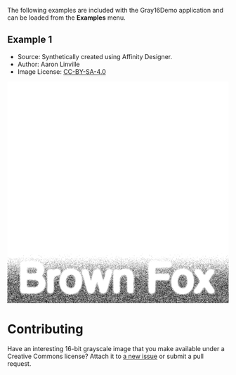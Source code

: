 The following examples are included with the Gray16Demo application and can be loaded from the **Examples** menu.

Example 1
---------
* Source: Synthetically created using Affinity Designer.
* Author: Aaron Linville
* Image License: [CC-BY-SA-4.0](https://creativecommons.org/licenses/by-sa/4.0/)

![Example 1 - Lazy Dog / Brown Fox](example-1.png)


Contributing
============
Have an interesting 16-bit grayscale image that you make available under a Creative Commons license? Attach it to [a new issue](https://github.com/linville/gray16lib/issues/new) or submit a pull request.